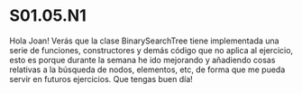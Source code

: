 # S01.05.N1


Hola Joan! 
Verás que la clase BinarySearchTree tiene implementada una serie de funciones, constructores y demás código que no aplica al ejercicio, esto es porque durante la semana he ido mejorando y añadiendo cosas relativas a la búsqueda de nodos, elementos, etc, de forma que me pueda servir en futuros ejercicios.
Que tengas buen día!

